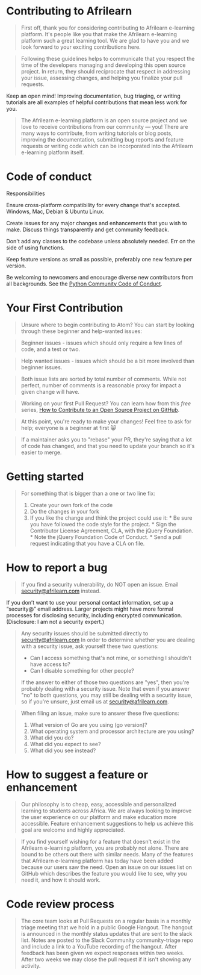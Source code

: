 # Contributing to Afrilearn

>First off, thank you for considering contributing to Afrilearn e-learning platform. It's people like you that make the Afrilearn e-learning platform such a great learning tool. We are glad to have you and we look forward to your exciting contributions here.

>Following these guidelines helps to communicate that you respect the time of the developers managing and developing this open source project. In return, they should reciprocate that respect in addressing your issue, assessing changes, and helping you finalize your pull requests.

Keep an open mind! Improving documentation, bug triaging, or writing tutorials are all examples of helpful contributions that mean less work for you.

> The Afrilearn e-learning platform is an open source project and we love to receive contributions from our community — you! There are many ways to contribute, from writing tutorials or blog posts, improving the documentation, submitting bug reports and feature requests or writing code which can be incorporated into the Afrilearn e-learning platform itself.

# Code of conduct

Responsibilities

Ensure cross-platform compatibility for every change that's accepted. Windows, Mac, Debian & Ubuntu Linux.

Create issues for any major changes and enhancements that you wish to make. Discuss things transparently and get community feedback.

Don't add any classes to the codebase unless absolutely needed. Err on the side of using functions.

Keep feature versions as small as possible, preferably one new feature per version.

Be welcoming to newcomers and encourage diverse new contributors from all backgrounds. See the [Python Community Code of Conduct](https://www.python.org/psf/codeofconduct/).

# Your First Contribution

> Unsure where to begin contributing to Atom? You can start by looking through these beginner and help-wanted issues:

> Beginner issues - issues which should only require a few lines of code, and a test or two.

> Help wanted issues - issues which should be a bit more involved than beginner issues.

> Both issue lists are sorted by total number of comments. While not perfect, number of comments is a reasonable proxy for impact a given change will have.

> Working on your first Pull Request? You can learn how from this *free* series, [How to Contribute to an Open Source Project on GitHub](https://egghead.io/series/how-to-contribute-to-an-open-source-project-on-github).

>At this point, you're ready to make your changes! Feel free to ask for help; everyone is a beginner at first :smile_cat:

>If a maintainer asks you to "rebase" your PR, they're saying that a lot of code has changed, and that you need to update your branch so it's easier to merge.

# Getting started

>For something that is bigger than a one or two line fix:
>1. Create your own fork of the code
>2. Do the changes in your fork
>3. If you like the change and think the project could use it:
    * Be sure you have followed the code style for the project.
    * Sign the Contributor License Agreement, CLA, with the jQuery Foundation.
    * Note the jQuery Foundation Code of Conduct.
    * Send a pull request indicating that you have a CLA on file.

# How to report a bug

> If you find a security vulnerability, do NOT open an issue. Email security@afrilearn.com instead.

If you don’t want to use your personal contact information, set up a “security@” email address. Larger projects might have more formal processes for disclosing security, including encrypted communication. (Disclosure: I am not a security expert.)

> Any security issues should be submitted directly to security@afrilearn.com
> In order to determine whether you are dealing with a security issue, ask yourself these two questions:
> * Can I access something that's not mine, or something I shouldn't have access to?
> * Can I disable something for other people?
>
> If the answer to either of those two questions are "yes", then you're probably dealing with a security issue. Note that even if you answer "no" to both questions, you may still be dealing with a security issue, so if you're unsure, just email us at security@afrilearn.com.

> When filing an issue, make sure to answer these five questions:
>
> 1. What version of Go are you using (go version)?
> 2. What operating system and processor architecture are you using?
> 3. What did you do?
> 4. What did you expect to see?
> 5. What did you see instead?

# How to suggest a feature or enhancement

> Our philosophy is to cheap, easy, accessible and personalized learning to students across Africa. We are always looking to improve the user experience on our platform and make education more accessible. Feature enhancement suggestions to help us achieve this goal are welcome and highly appreciated.

> If you find yourself wishing for a feature that doesn't exist in the Afrilearn e-learning platform, you are probably not alone. There are bound to be others out there with similar needs. Many of the features that Afrilearn e-learning platform has today have been added because our users saw the need. Open an issue on our issues list on GitHub which describes the feature you would like to see, why you need it, and how it should work.

# Code review process
> The core team looks at Pull Requests on a regular basis in a monthly triage meeting that we hold in a public Google Hangout. The hangout is announced in the monthly status updates that are sent to the slack list. Notes are posted to the Slack Community community-triage repo and include a link to a YouTube recording of the hangout.
> After feedback has been given we expect responses within two weeks. After two weeks we may close the pull request if it isn't showing any activity.
